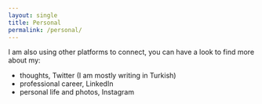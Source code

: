 ```yaml
---
layout: single
title: Personal
permalink: /personal/
---
```



I am also using other platforms to connect, you can have a look to find more about my:
* thoughts, Twitter (I am mostly writing in Turkish)
* professional career, LinkedIn
* personal life and photos, Instagram